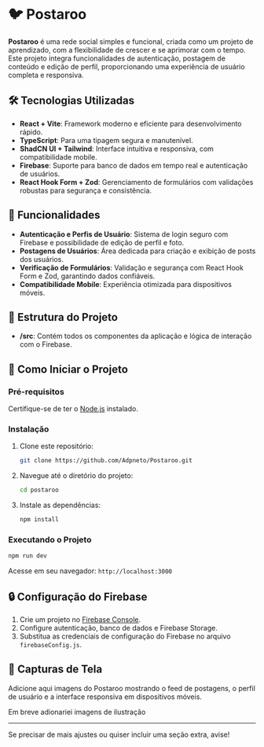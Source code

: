 # 🐦 Postaroo

**Postaroo** é uma rede social simples e funcional, criada como um projeto de aprendizado, com a flexibilidade de crescer e se aprimorar com o tempo. Este projeto integra funcionalidades de autenticação, postagem de conteúdo e edição de perfil, proporcionando uma experiência de usuário completa e responsiva.

## 🛠️ Tecnologias Utilizadas

- **React + Vite**: Framework moderno e eficiente para desenvolvimento rápido.
- **TypeScript**: Para uma tipagem segura e manutenível.
- **ShadCN UI + Tailwind**: Interface intuitiva e responsiva, com compatibilidade mobile.
- **Firebase**: Suporte para banco de dados em tempo real e autenticação de usuários.
- **React Hook Form + Zod**: Gerenciamento de formulários com validações robustas para segurança e consistência.

## 🚀 Funcionalidades

- **Autenticação e Perfis de Usuário**: Sistema de login seguro com Firebase e possibilidade de edição de perfil e foto.
- **Postagens de Usuários**: Área dedicada para criação e exibição de posts dos usuários.
- **Verificação de Formulários**: Validação e segurança com React Hook Form e Zod, garantindo dados confiáveis.
- **Compatibilidade Mobile**: Experiência otimizada para dispositivos móveis.

## 📂 Estrutura do Projeto

- **/src**: Contém todos os componentes da aplicação e lógica de interação com o Firebase.

## 🏁 Como Iniciar o Projeto

### Pré-requisitos
Certifique-se de ter o [Node.js](https://nodejs.org/) instalado.

### Instalação
1. Clone este repositório:
   ```bash
   git clone https://github.com/Adpneto/Postaroo.git
   ```
2. Navegue até o diretório do projeto:
   ```bash
   cd postaroo
   ```
3. Instale as dependências:
   ```bash
   npm install
   ```

### Executando o Projeto
```bash
npm run dev
```
Acesse em seu navegador: `http://localhost:3000`

## 🔒 Configuração do Firebase
1. Crie um projeto no [Firebase Console](https://console.firebase.google.com/).
2. Configure autenticação, banco de dados e Firebase Storage.
3. Substitua as credenciais de configuração do Firebase no arquivo `firebaseConfig.js`.

## 📸 Capturas de Tela
Adicione aqui imagens do Postaroo mostrando o feed de postagens, o perfil de usuário e a interface responsiva em dispositivos móveis.

Em breve adionariei imagens de ilustração

---

Se precisar de mais ajustes ou quiser incluir uma seção extra, avise!

